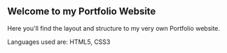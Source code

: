 ## Welcome to my Portfolio Website


Here you'll find the layout and structure to my very own Portfolio website.


Languages used are: HTML5, CSS3
